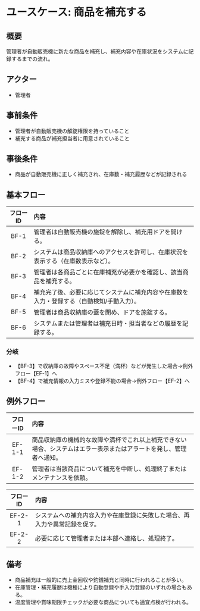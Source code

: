 # ユースケース: 商品を補充する

## 概要
管理者が自動販売機に新たな商品を補充し、補充内容や在庫状況をシステムに記録するまでの流れ。

## アクター
- 管理者

## 事前条件
- 管理者が自動販売機の解錠権限を持っていること
- 補充する商品が補充担当者に用意されていること

## 事後条件
- 商品が自動販売機に正しく補充され、在庫数・補充履歴などが記録される

## 基本フロー

| フローID | 内容 |
|:---:|:-----|
| BF-1 | 管理者は自動販売機の施錠を解除し、補充用ドアを開ける。 |
| BF-2 | システムは商品収納庫へのアクセスを許可し、在庫状況を表示する（在庫数表示など）。 |
| BF-3 | 管理者は各商品ごとに在庫補充が必要かを確認し、該当商品を補充する。 |
| BF-4 | 補充完了後、必要に応じてシステムに補充内容や在庫数を入力・登録する（自動検知/手動入力）。 |
| BF-5 | 管理者は商品収納庫の蓋を閉め、ドアを施錠する。 |
| BF-6 | システムまたは管理者は補充日時・担当者などの履歴を記録する。 |

### 分岐
- 【BF-3】で収納庫の故障やスペース不足（満杯）などが発生した場合→例外フロー【EF-1】へ
- 【BF-4】で補充情報の入力ミスや登録不能の場合→例外フロー【EF-2】へ

## 例外フロー

| フローID | 内容 |
|:---:|:-----|
| EF-1-1 | 商品収納庫の機械的な故障や満杯でこれ以上補充できない場合、システムはエラー表示またはアラートを発し、管理者へ通知。 |
| EF-1-2 | 管理者は当該商品について補充を中断し、処理終了またはメンテナンスを依頼。 |

| フローID | 内容 |
|:---:|:-----|
| EF-2-1 | システムへの補充内容入力や在庫登録に失敗した場合、再入力や異常記録を促す。|
| EF-2-2 | 必要に応じて管理者または本部へ連絡し、処理終了。|

## 備考
- 商品補充は一般的に売上金回収や釣銭補充と同時に行われることが多い。
- 在庫管理・補充履歴は機種により自動登録や手入力登録のいずれの場合もある。  
- 温度管理や賞味期限チェックが必要な商品についても適宜点検が行われる。


